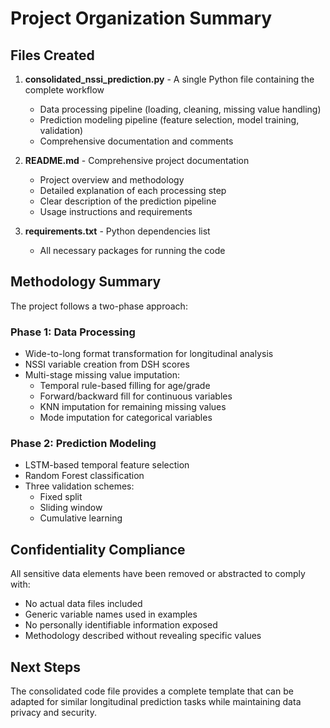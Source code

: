 # Project Organization Summary

## Files Created

1. **consolidated_nssi_prediction.py** - A single Python file containing the complete workflow
   - Data processing pipeline (loading, cleaning, missing value handling)
   - Prediction modeling pipeline (feature selection, model training, validation)
   - Comprehensive documentation and comments

2. **README.md** - Comprehensive project documentation
   - Project overview and methodology
   - Detailed explanation of each processing step
   - Clear description of the prediction pipeline
   - Usage instructions and requirements

3. **requirements.txt** - Python dependencies list
   - All necessary packages for running the code

## Methodology Summary

The project follows a two-phase approach:

### Phase 1: Data Processing
- Wide-to-long format transformation for longitudinal analysis
- NSSI variable creation from DSH scores
- Multi-stage missing value imputation:
  * Temporal rule-based filling for age/grade
  * Forward/backward fill for continuous variables
  * KNN imputation for remaining missing values
  * Mode imputation for categorical variables

### Phase 2: Prediction Modeling
- LSTM-based temporal feature selection
- Random Forest classification
- Three validation schemes:
  * Fixed split
  * Sliding window
  * Cumulative learning

## Confidentiality Compliance

All sensitive data elements have been removed or abstracted to comply with:
- No actual data files included
- Generic variable names used in examples
- No personally identifiable information exposed
- Methodology described without revealing specific values

## Next Steps

The consolidated code file provides a complete template that can be adapted for similar longitudinal prediction tasks while maintaining data privacy and security.